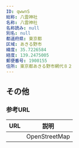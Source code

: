 ```yaml
---
ID: qwwnS
総称: 八雲神社
名称: 八雲神社
名称読み: null
別名: null
都道府県: 東京都
区域: あきる野市
緯度: 35.7226584
経度: 139.2475005
郵便番号: 1900155
住所: 東京都あきる野市網代８２
---
```


## その他

### 参考URL

| URL | 説明          |
| --- | ------------- |
|     | OpenStreetMap |
